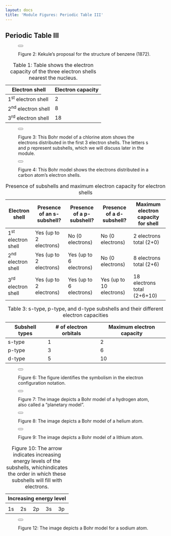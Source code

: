 ```yaml
---
layout: docs
title: 'Module Figures: Periodic Table III'
---
```


## Periodic Table III

<div class="figure text-align-center">
    <figure>
        <button
            class="lightbox-button lightbox-button--icon"
            data-lightbox="image"
            data-lightbox-src="{{ site.url}}/images/module-figures/periodic-table/periodic-table-III-b-LG.jpg">
            <img
                src="{{ site.url}}/images/module-figures/periodic-table/periodic-table-III-b.jpg"
                alt=""
            />
        </button>
        <figcaption>
            <p>
                Figure 2: Kekule’s proposal for the structure of benzene (1872).
            </p>
        </figcaption>
    </figure>
</div>

<div class="figure text-align-center">
    <table class="table">
        <caption>Table 1: Table shows the electron capacity of the three electron shells nearest the nucleus.</caption>
        <thead>
            <tr>
                <th scope="col">Electron shell</th>
                <th scope="col">Electron capacity</th>
            </tr>
        </thead>
        <tbody>
            <tr>
                <td>1<sup>st</sup> electron shell</td>
                <td>2</td>
            </tr>
            <tr>
                <td>2<sup>nd</sup> electron shell</td>
                <td>8</td>
            </tr>
            <tr>
                <td>3<sup>rd</sup> electron shell</td>
                <td>18</td>
            </tr>
        </tbody>
    </table>
</div>


<div class="figure">
    <figure>
        <button
            class="lightbox-button lightbox-button--icon"
            data-lightbox="image"
            data-lightbox-src="{{ site.url}}/images/module-figures/periodic-table/periodic-table-III-c-LG.jpg">
            <img
                src="{{ site.url}}/images/module-figures/periodic-table/periodic-table-III-c.svg"
                alt=""
            />
        </button>
        <figcaption>
            <p>
                Figure 3: This Bohr model of a chlorine atom shows the electrons distributed in the first 3 electron shells. The letters s and p represent subshells, which we will discuss later in the module.
            </p>
        </figcaption>
    </figure>
</div>

<div class="figure">
    <figure>
        <button
            class="lightbox-button lightbox-button--icon"
            data-lightbox="image"
            data-lightbox-src="{{ site.url}}/images/module-figures/periodic-table/periodic-table-III-d-LG.jpg">
            <img
                src="{{ site.url}}/images/module-figures/periodic-table/periodic-table-III-d.svg"
                alt=""
            />
        </button>
        <figcaption>
            <p>
                Figure 4: This Bohr model shows the electrons distributed in a carbon atom’s electron shells.
            </p>
        </figcaption>
    </figure>
</div>

<div class="figure text-align-center">
    <table class="table">
        <caption>Presence of subshells and maximum electron capacity for electron shells</caption>
        <thead>
            <tr>
                <th scope="col">Electron shell</th>
                <th scope="col">Presence of an s-subshell?</th>
                <th scope="col">Presence of a p-subshell?</th>
                <th scope="col">Presence of a d-subshell?</th>
                <th scope="col">Maximum electron capacity for shell</th>
            </tr>
        </thead>
        <tbody>
            <tr>
                <td>1<sup>st</sup> electron shell</td>
                <td style="background-color: var(--light-green)">Yes (up to 2 electrons)</td>
                <td style="background-color: var(--light-red)">No (0 electrons)</td>
                <td style="background-color: var(--light-red)">No (0 electrons)</td>
                <td>2 electrons total (2+0)</td>
            </tr>
            <tr>
                <td>2<sup>nd</sup> electron shell</td>
                <td style="background-color: var(--light-green)">Yes (up to 2 electrons)</td>
                <td style="background-color: var(--light-green)">Yes (up to 6 electrons)</td>
                <td style="background-color: var(--light-red)">No (0 electrons)</td>
                <td>8 electrons total (2+6)</td>
            </tr>
            <tr>
                <td>3<sup>rd</sup> electron shell</td>
                <td style="background-color: var(--light-green)">Yes (up to 2 electrons)</td>
                <td style="background-color: var(--light-green)">Yes (up to 6 electrons)</td>
                <td style="background-color: var(--light-green)">Yes (up to 10 electrons)</td>
                <td>18 electrons total (2+6+10)</td>
            </tr>
        </tbody>
    </table>
</div>

<div class="figure text-align-center">
    <table class="table">
        <caption id="table-caption">Table 3: s-type, p-type, and d-type subshells and their different electron capacities</caption>
        <thead>
            <tr>
                <th scope="col">Subshell types</th>
                <th scope="col"># of electron orbitals</th>
                <th scope="col">Maximum electron capacity</th>
            </tr>
        </thead>
        <tbody>
            <tr>
                <td>s-type</td>
                <td>1</td>
                <td>2</td>
            </tr>
            <tr>
                <td>p-type</td>
                <td>3</td>
                <td>6</td>
            </tr>
            <tr>
                <td>d-type</td>
                <td>5</td>
                <td>10</td>
            </tr>
        </tbody>
    </table>
</div>

<div class="figure">
    <figure>
        <button
            class="lightbox-button lightbox-button--icon"
            data-lightbox="image"
            data-lightbox-src="{{ site.url}}/images/module-figures/periodic-table/periodic-table-III-f-LG.jpg">
            <img
                src="{{ site.url}}/images/module-figures/periodic-table/periodic-table-III-f.svg"
                alt=""
            />
        </button>
        <figcaption>
            <p>
                Figure 6: The figure identifies the symbolism in the electron configuration notation.
            </p>
        </figcaption>
    </figure>
</div>

<div class="figure">
    <figure>
        <button
            class="lightbox-button lightbox-button--icon"
            data-lightbox="image"
            data-lightbox-src="{{ site.url}}/images/module-figures/periodic-table/periodic-table-III-g-LG.jpg">
            <img
                src="{{ site.url}}/images/module-figures/periodic-table/periodic-table-III-g.svg"
                alt=""
            />
        </button>
        <figcaption>
            <p>
                Figure 7: The image depicts a Bohr model of a hydrogen atom, also called a “planetary model”.
            </p>
        </figcaption>
    </figure>
</div>

<div class="figure">
    <figure>
        <button
            class="lightbox-button lightbox-button--icon"
            data-lightbox="image"
            data-lightbox-src="{{ site.url}}/images/module-figures/periodic-table/periodic-table-III-h-LG.jpg">
            <img
                src="{{ site.url}}/images/module-figures/periodic-table/periodic-table-III-h.svg"
                alt=""
            />
        </button>
        <figcaption>
            <p>
                Figure 8: The image depicts a Bohr model of a helium atom.
            </p>
        </figcaption>
    </figure>
</div>

<div class="figure">
    <figure>
        <button
            class="lightbox-button lightbox-button--icon"
            data-lightbox="image"
            data-lightbox-src="{{ site.url}}/images/module-figures/periodic-table/periodic-table-III-i-LG.jpg">
            <img
                src="{{ site.url}}/images/module-figures/periodic-table/periodic-table-III-i.svg"
                alt=""
            />
        </button>
        <figcaption>
            <p>
                Figure 9: The image depicts a Bohr model of a lithium atom.
            </p>
        </figcaption>
    </figure>
</div>

<div class="figure text-align-center">
    <table  class="table" aria-labelledby="table-caption">
        <thead>
            <tr>
                <th colspan="5">Increasing energy level</th>
            </tr>
        </thead>
        <tbody>
            <tr>
            <td colspan="5">
                <div class="increasing-energy-arrow" aria-hidden="true"></div>
            </td>
            </tr>
            <tr>
                <td>1s</td>
                <td>2s</td>
                <td>2p</td>
                <td>3s</td>
                <td>3p</td>
            </tr>
        </tbody>
        <caption id="table-caption">Figure 10: The arrow indicates increasing energy levels of the subshells, whichindicates the order in which these subshells will fill with electrons.</caption>
    </table>
</div>
<div class="figure">
    <figure>
        <button
            class="lightbox-button lightbox-button--icon"
            data-lightbox="image"
            data-lightbox-src="{{ site.url}}/images/module-figures/periodic-table/periodic-table-III-j-LG.jpg">
            <img
                src="{{ site.url}}/images/module-figures/periodic-table/periodic-table-III-j.svg"
                alt=""
            />
        </button>
        <figcaption>
            <p>
                Figure 12: The image depicts a Bohr model for a sodium atom.
            </p>
        </figcaption>
    </figure>
</div>
